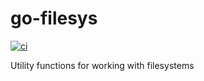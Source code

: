 # go-filesys

[![ci](https://github.com/thlib/go-filesys/workflows/Go/badge.svg)](https://github.com/thlib/go-filesys/actions)

Utility functions for working with filesystems
